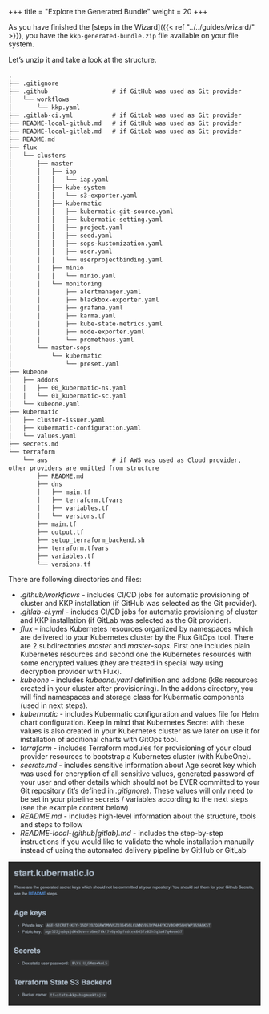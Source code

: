 +++
title = "Explore the Generated Bundle"
weight = 20
+++

As you have finished the [steps in the Wizard]({{< ref "../../guides/wizard/" >}}), you have the `kkp-generated-bundle.zip`
file available on your file system.

Let’s unzip it and take a look at the structure.

```text
.
├── .gitignore
├── .github                  # if GitHub was used as Git provider
│   └── workflows
│       └── kkp.yaml
├── .gitlab-ci.yml           # if GitLab was used as Git provider
├── README-local-github.md   # if GitHub was used as Git provider
├── README-local-gitlab.md   # if GitLab was used as Git provider
├── README.md
├── flux
│   └── clusters
│       ├── master
│       │   ├── iap
│       │   │   └── iap.yaml
│       │   ├── kube-system
│       │   │   └── s3-exporter.yaml
│       │   ├── kubermatic
│       │   │   ├── kubermatic-git-source.yaml
│       │   │   ├── kubermatic-setting.yaml
│       │   │   ├── project.yaml
│       │   │   ├── seed.yaml
│       │   │   ├── sops-kustomization.yaml
│       │   │   ├── user.yaml
│       │   │   └── userprojectbinding.yaml
│       │   ├── minio
│       │   │   └── minio.yaml
│       │   └── monitoring
│       │       ├── alertmanager.yaml
│       │       ├── blackbox-exporter.yaml
│       │       ├── grafana.yaml
│       │       ├── karma.yaml
│       │       ├── kube-state-metrics.yaml
│       │       ├── node-exporter.yaml
│       │       └── prometheus.yaml
│       └── master-sops
│           └── kubermatic
│               └── preset.yaml
├── kubeone
│   ├── addons
│   │   ├── 00_kubermatic-ns.yaml
│   │   └── 01_kubermatic-sc.yaml
│   └── kubeone.yaml
├── kubermatic
│   ├── cluster-issuer.yaml
│   ├── kubermatic-configuration.yaml
│   └── values.yaml
├── secrets.md
└── terraform
    └── aws                  # if AWS was used as Cloud provider, other providers are omitted from structure
        ├── README.md
        ├── dns
        │   ├── main.tf
        │   ├── terraform.tfvars
        │   ├── variables.tf
        │   └── versions.tf
        ├── main.tf
        ├── output.tf
        ├── setup_terraform_backend.sh
        ├── terraform.tfvars
        ├── variables.tf
        └── versions.tf
```

There are following directories and files:

* _.github/workflows_ - includes CI/CD jobs for automatic provisioning of cluster and KKP installation (if GitHub was selected as the Git provider).
* _.gitlab-ci.yml_ - includes CI/CD jobs for automatic provisioning of cluster and KKP installation (if GitLab was selected as the Git provider).
* _flux_ - includes Kubernetes resources organized by namespaces which are delivered to your Kubernetes cluster by the Flux GitOps tool.
  There are 2 subdirectories _master_ and _master-sops_. First one includes plain Kubernetes resources and second one
  the Kubernetes resources with some encrypted values (they are treated in special way using decryption provider with Flux).
* _kubeone_ - includes _kubeone.yaml_ definition and addons (k8s resources created in your cluster after provisioning).
  In the addons directory, you will find namespaces and storage class for Kubermatic components (used in next steps).
* _kubermatic_ - includes Kubermatic configuration and values file for Helm chart configuration.
  Keep in mind that Kubernetes Secret with these values is also created in your Kubernetes cluster as we later on use
  it for installation of additional charts with GitOps tool.
* _terraform_ - includes Terraform modules for provisioning of your cloud provider resources to bootstrap a Kubernetes cluster (with KubeOne).
* _secrets.md_ - includes sensitive information about Age secret key which was used for encryption of all sensitive values,
  generated password of your user and other details which should not be EVER committed to your Git repository (it’s defined in _.gitignore_).
  These values will only need to be set in your pipeline secrets / variables according to the next steps (see the example content below)
* _README.md_ - includes high-level information about the structure, tools and steps to follow
* _README-local-(github|gitlab).md_ - includes the step-by-step instructions if you would like to validate the whole installation
  manually instead of using the automated delivery pipeline by GitHub or GitLab

![Example content of secrets.md file](example-secrets.png?width=700px&classes=shadow,border "Example content of secrets.md file")
